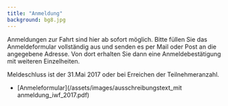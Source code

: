 ```yaml
---
title: "Anmeldung"
background: bg8.jpg
---
```

Anmeldungen zur Fahrt sind hier ab sofort möglich. Bitte füllen Sie das Anmeldeformular vollständig aus und senden es per Mail oder Post an die angegebene Adresse. Von dort erhalten Sie dann eine Anmeldebestätigung mit weiteren Einzelheiten. 

Meldeschluss ist der 31.Mai 2017 oder bei Erreichen der Teilnehmeranzahl.


- [Anmeleformular](/assets/images/ausschreibungstext_mit anmeldung_iwf_2017.pdf)


 
 
 
 
